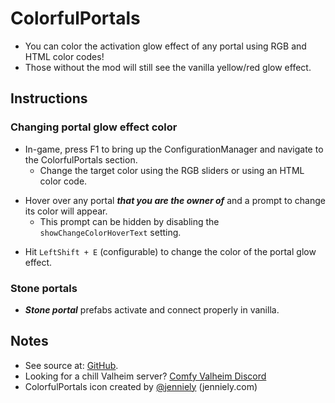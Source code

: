 # ColorfulPortals

  * You can color the activation glow effect of any portal using RGB and HTML color codes!
  * Those without the mod will still see the vanilla yellow/red glow effect.

## Instructions

### Changing portal glow effect color

  * In-game, press F1 to bring up the ConfigurationManager and navigate to the ColorfulPortals section.
    * Change the target color using the RGB sliders or using an HTML color code.

  - Hover over any portal ***that you are the owner of*** and a prompt to change its color will appear.
    - This prompt can be hidden by disabling the `showChangeColorHoverText` setting.

  * Hit `LeftShift + E` (configurable) to change the color of the portal glow effect.

### Stone portals

  * ***Stone portal*** prefabs activate and connect properly in vanilla.

## Notes

  * See source at: [GitHub](https://github.com/redseiko/ComfyMods/tree/main/ColorfulPortals).
  * Looking for a chill Valheim server? [Comfy Valheim Discord](https://discord.gg/ameHJz5PFk)
  * ColorfulPortals icon created by [@jenniely](https://twitter.com/jenniely) (jenniely.com)
